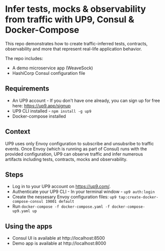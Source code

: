 # Infer tests, mocks & observability from traffic with UP9, Consul & Docker-Compose

This repo demonstrates how to create traffic-inferred tests, contracts, observability and more that represent real-life application behavior. 

The repo includes:
* A demo microservice app (WeaveSock) 
* HashiCorp Consul configuration file 

## Requirements 
* An UP9 account - If you don't have one already, you can sign up for free here: https://up9.app/signup
* UP9 CLI installed - `npm install -g up9`
* Docker-compose installed

## Context
UP9 uses only Envoy configuration to subscribe and unsubsribe to traffic events. Once Envoy (which is running as part of Consul) runs with the provided configuration, UP9 can observe traffic and infer numerous artifacts including tests, contracts, mocks and observability.

## Steps

* Log in to your UP9 account on https://up9.com/.
* Authenticate your UP9 CLI - In your terminal window - `up9 auth:login`
* Create the nessesary Envoy configuration files: `up9 tap:create-docker-compose-consul 19001 default`
* Run `docker-compose -f docker-compose.yaml -f docker-compose-up9.yaml up`

## Using the apps

* Consul UI is available at http://localhost:8500
* Demo app is available at http://localhost:8000
